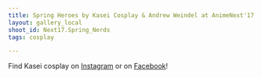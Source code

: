 ```yaml
---
title: Spring Heroes by Kasei Cosplay & Andrew Weindel at AnimeNext'17
layout: gallery_local
shoot_id: Next17.Spring_Nerds
tags: cosplay

---
```


Find Kasei cosplay on [Instagram](https://www.instagram.com/kaseicosplay/) or on [Facebook](https://www.facebook.com/KaseiCosplay/)! 

